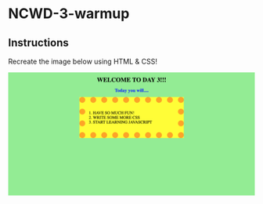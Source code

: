 # NCWD-3-warmup

## Instructions
Recreate the image below using HTML & CSS! 

![Image](day-3-warmup.png)
